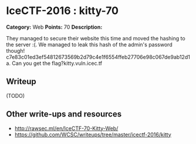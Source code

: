 # IceCTF-2016 : kitty-70

**Category:** Web
**Points:** 70
**Description:**

They managed to secure their website this time and moved the hashing to the server :(. We managed to leak this hash of the admin's password though! c7e83c01ed3ef54812673569b2d79c4e1f6554ffeb27706e98c067de9ab12d1a. Can you get the flag?kitty.vuln.icec.tf

## Writeup

(TODO)

## Other write-ups and resources

* http://rawsec.ml/en/IceCTF-70-Kitty-Web/
* https://github.com/WCSC/writeups/tree/master/icectf-2016/kitty
